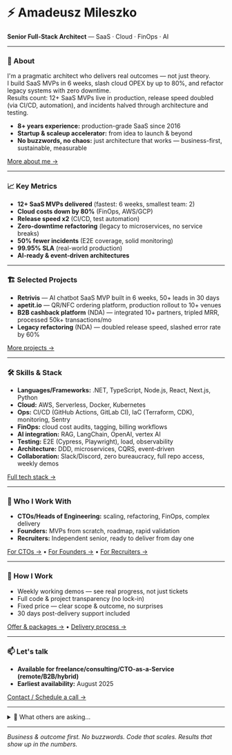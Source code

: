 # ⚡ Amadeusz Mileszko

**Senior Full-Stack Architect** — SaaS · Cloud · FinOps · AI

---

### 🚀 About

I'm a pragmatic architect who delivers real outcomes — not just theory.  
I build SaaS MVPs in 6 weeks, slash cloud OPEX by up to 80%, and refactor legacy systems with zero downtime.  
Results count: 12+ SaaS MVPs live in production, release speed doubled (via CI/CD, automation), and incidents halved through architecture and testing.

- **8+ years experience:** production-grade SaaS since 2016
- **Startup & scaleup accelerator:** from idea to launch & beyond
- **No buzzwords, no chaos:** just architecture that works — business-first, sustainable, measurable

[More about me →](https://mileszko.pl/o-mnie)

---

### 📈 Key Metrics

- **12+ SaaS MVPs delivered** (fastest: 6 weeks, smallest team: 2)
- **Cloud costs down by 80%** (FinOps, AWS/GCP)
- **Release speed x2** (CI/CD, test automation)
- **Zero-downtime refactoring** (legacy to microservices, no service breaks)
- **50% fewer incidents** (E2E coverage, solid monitoring)
- **99.95% SLA** (real-world production)
- **AI-ready & event-driven architectures**

---

### 🏗️ Selected Projects

- **Retrivis** — AI chatbot SaaS MVP built in 6 weeks, 50+ leads in 30 days
- **apetit.io** — QR/NFC ordering platform, production rollout to 10+ venues
- **B2B cashback platform** (NDA) — integrated 10+ partners, tripled MRR, processed 50k+ transactions/mo
- **Legacy refactoring** (NDA) — doubled release speed, slashed error rate by 60%

[More projects →](https://mileszko.pl/projekty) 

---

### 🛠️ Skills & Stack

- **Languages/Frameworks:** .NET, TypeScript, Node.js, React, Next.js, Python
- **Cloud:** AWS, Serverless, Docker, Kubernetes
- **Ops:** CI/CD (GitHub Actions, GitLab CI), IaC (Terraform, CDK), monitoring, Sentry
- **FinOps:** cloud cost audits, tagging, billing workflows
- **AI integration:** RAG, LangChain, OpenAI, vertex AI
- **Testing:** E2E (Cypress, Playwright), load, observability
- **Architecture:** DDD, microservices, CQRS, event-driven
- **Collaboration:** Slack/Discord, zero bureaucracy, full repo access, weekly demos

[Full tech stack →](https://mileszko.pl/stack)

---

### 🤝 Who I Work With

- **CTOs/Heads of Engineering:** scaling, refactoring, FinOps, complex delivery
- **Founders:** MVPs from scratch, roadmap, rapid validation
- **Recruiters:** Independent senior, ready to deliver from day one

[For CTOs →](https://mileszko.pl/dla-cto) • [For Founders →](https://mileszko.pl/dla-foundera) • [For Recruiters →](https://mileszko.pl/dla-rekrutera)

---

### 🧠 How I Work

- Weekly working demos — see real progress, not just tickets
- Full code & project transparency (no lock-in)
- Fixed price — clear scope & outcome, no surprises
- 30 days post-delivery support included

[Offer & packages →](https://mileszko.pl/oferta) • [Delivery process →](https://mileszko.pl/proces)

---

### 📫 Let's talk

- **Available for freelance/consulting/CTO-as-a-Service (remote/B2B/hybrid)**
- **Earliest availability:** August 2025

[Contact / Schedule a call →](https://mileszko.pl/kontakt)

---

<details>
<summary>🔎 What others are asking...</summary>

- **How fast?** — Smallest MVP delivered in 6 weeks, production-ready.
- **Cloud spend pain?** — Achieved -80% AWS/GCP bills several times.
- **Legacy in trouble?** — Refactored w/o downtime, doubled delivery speed.
- **Need AI?** — Finished RAG/Chatbot MVPs with real business traction.

</details>

---

*Business & outcome first. No buzzwords. Code that scales. Results that show up in the numbers.*
